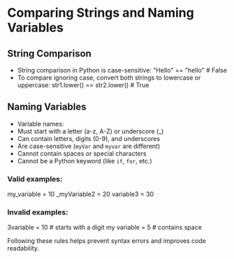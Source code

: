 # Comparing Strings and Naming Variables

## String Comparison

- String comparison in Python is case-sensitive:
  "Hello" == "hello" # False
- To compare ignoring case, convert both strings to lowercase or uppercase:
  str1.lower() == str2.lower() # True

## Naming Variables

- Variable names:
- Must start with a letter (a-z, A-Z) or underscore (\_)
- Can contain letters, digits (0-9), and underscores
- Are case-sensitive (`myVar` and `myvar` are different)
- Cannot contain spaces or special characters
- Cannot be a Python keyword (like `if`, `for`, etc.)

### Valid examples:

my_variable = 10
\_myVariable2 = 20
variable3 = 30

### Invalid examples:

3variable = 10 # starts with a digit
my variable = 5 # contains space

Following these rules helps prevent syntax errors and improves code readability.
